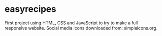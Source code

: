 # easyrecipes
First project using HTML, CSS and JavaScript to try to make a full responsive website. 
Social media icons downloaded from: simpleicons.org.


